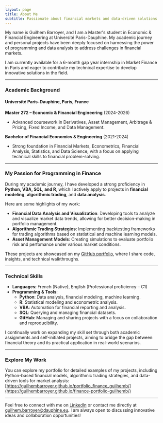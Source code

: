 ```yaml
---
layout: page
title: About Me
subtitle: Passionate about financial markets and data-driven solutions
---
```


My name is Guilhem Barroyer, and I am a Master's student in Economic & Financial Engineering at Université Paris-Dauphine. My academic journey and personal projects have been deeply focused on harnessing the power of programming and data analysis to address challenges in financial markets.  

I am currently available for a 6-month gap year internship in Market Finance in Paris and eager to contribute my technical expertise to develop innovative solutions in the field.

---

### Academic Background

#### Université Paris-Dauphine, Paris, France  
**Master 272 – Economic & Financial Engineering** (2024-2026)  
- Advanced coursework in Derivatives, Asset Management, Arbitrage & Pricing, Fixed Income, and Data Management.  

**Bachelor of Financial Economics & Engineering** (2021-2024)  
- Strong foundation in Financial Markets, Econometrics, Financial Analysis, Statistics, and Data Science, with a focus on applying technical skills to financial problem-solving.

---

### My Passion for Programming in Finance

During my academic journey, I have developed a strong proficiency in **Python, VBA, SQL, and R**, which I actively apply to projects in **financial modeling**, **algorithmic trading**, and **data analysis**.  

Here are some highlights of my work:  
- **Financial Data Analysis and Visualization**: Developing tools to analyze and visualize market data trends, allowing for better decision-making in portfolio management.  
- **Algorithmic Trading Strategies**: Implementing backtesting frameworks for trading algorithms based on statistical and machine learning models.  
- **Asset Management Models**: Creating simulations to evaluate portfolio risk and perfomance under various market conditions.  

These projects are showcased on my [GitHub portfolio](https://github.com/guilhembarroyer), where I share code, insights, and technical walkthroughs.

---

### Technical Skills

- **Languages**: French (Native), English (Professional proficiency – C1)  
- **Programming & Tools**:  
  - **Python**: Data analysis, financial modeling, machine learning.  
  - **R**: Statistical modeling and econometric analysis.  
  - **VBA**: Automation for financial reporting and analysis.  
  - **SQL**: Querying and managing financial datasets.  
  - **GitHub**: Managing and sharing projects with a focus on collaboration and reproducibility.  

I continually work on expanding my skill set through both academic assignments and self-initiated projects, aiming to bridge the gap between financial theory and its practical application in real-world scenarios.

---

### Explore My Work

You can explore my portfolio for detailed examples of my projects, including Python-based financial models, algorithmic trading strategies, and data-driven tools for market analysis:  
[https://guilhembarroyer.github.io/portfolio_finance_guilhemb/](https://guilhembarroyer.github.io/finance-portfolio-guilhemb/)

---

Feel free to connect with me on [LinkedIn](https://www.linkedin.com/in/guilhem-barroyer-54237b269/) or contact me directly at guilhem.barroyer@dauphine.eu. I am always open to discussing innovative ideas and collaboration opportunities!

